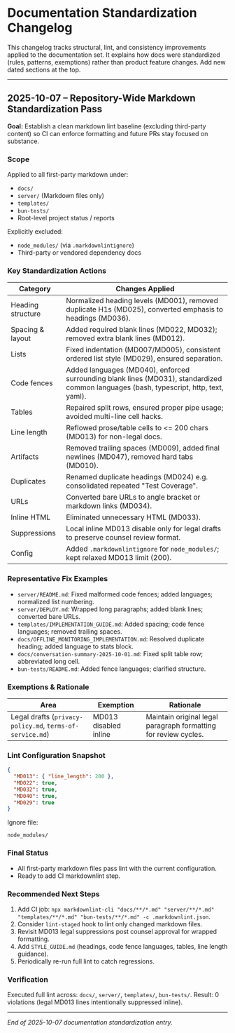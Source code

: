 # Documentation Standardization Changelog

This changelog tracks structural, lint, and consistency improvements applied to the
documentation set. It explains how docs were standardized (rules, patterns, exemptions)
rather than product feature changes. Add new dated sections at the top.

---

## 2025-10-07 – Repository-Wide Markdown Standardization Pass

**Goal:** Establish a clean markdown lint baseline (excluding third-party content) so CI
can enforce formatting and future PRs stay focused on substance.

### Scope

Applied to all first-party markdown under:

- `docs/`
- `server/` (Markdown files only)
- `templates/`
- `bun-tests/`
- Root-level project status / reports

Explicitly excluded:

- `node_modules/` (via `.markdownlintignore`)
- Third-party or vendored dependency docs

### Key Standardization Actions

| Category          | Changes Applied                                                                                                                        |
| ----------------- | -------------------------------------------------------------------------------------------------------------------------------------- |
| Heading structure | Normalized heading levels (MD001), removed duplicate H1s (MD025), converted emphasis to headings (MD036).                              |
| Spacing & layout  | Added required blank lines (MD022, MD032); removed extra blank lines (MD012).                                                          |
| Lists             | Fixed indentation (MD007/MD005), consistent ordered list style (MD029), ensured separation.                                            |
| Code fences       | Added languages (MD040), enforced surrounding blank lines (MD031), standardized common languages (bash, typescript, http, text, yaml). |
| Tables            | Repaired split rows, ensured proper pipe usage; avoided multi-line cell hacks.                                                         |
| Line length       | Reflowed prose/table cells to <= 200 chars (MD013) for non-legal docs.                                                                 |
| Artifacts         | Removed trailing spaces (MD009), added final newlines (MD047), removed hard tabs (MD010).                                              |
| Duplicates        | Renamed duplicate headings (MD024) e.g. consolidated repeated "Test Coverage".                                                         |
| URLs              | Converted bare URLs to angle bracket or markdown links (MD034).                                                                        |
| Inline HTML       | Eliminated unnecessary HTML (MD033).                                                                                                   |
| Suppressions      | Local inline MD013 disable only for legal drafts to preserve counsel review format.                                                    |
| Config            | Added `.markdownlintignore` for `node_modules/`; kept relaxed MD013 limit (200).                                                       |

### Representative Fix Examples

- `server/README.md`: Fixed malformed code fences; added languages; normalized list numbering.
- `server/DEPLOY.md`: Wrapped long paragraphs; added blank lines; converted bare URLs.
- `templates/IMPLEMENTATION_GUIDE.md`: Added spacing; code fence languages; removed trailing spaces.
- `docs/OFFLINE_MONITORING_IMPLEMENTATION.md`: Resolved duplicate heading; added language to stats block.
- `docs/conversation-summary-2025-10-01.md`: Fixed split table row; abbreviated long cell.
- `bun-tests/README.md`: Added fence languages; clarified structure.

### Exemptions & Rationale

| Area                                                      | Exemption             | Rationale                                                       |
| --------------------------------------------------------- | --------------------- | --------------------------------------------------------------- |
| Legal drafts (`privacy-policy.md`, `terms-of-service.md`) | MD013 disabled inline | Maintain original legal paragraph formatting for review cycles. |

### Lint Configuration Snapshot

```json
{
  "MD013": { "line_length": 200 },
  "MD022": true,
  "MD032": true,
  "MD040": true,
  "MD029": true
}
```

Ignore file:

```text
node_modules/
```

### Final Status

- All first-party markdown files pass lint with the current configuration.
- Ready to add CI markdownlint step.

### Recommended Next Steps

1. Add CI job: `npx markdownlint-cli "docs/**/*.md" "server/**/*.md" "templates/**/*.md" "bun-tests/**/*.md" -c .markdownlint.json`.
2. Consider `lint-staged` hook to lint only changed markdown files.
3. Revisit MD013 legal suppressions post counsel approval for wrapped formatting.
4. Add `STYLE_GUIDE.md` (headings, code fence languages, tables, line length guidance).
5. Periodically re-run full lint to catch regressions.

### Verification

Executed full lint across: `docs/`, `server/`, `templates/`, `bun-tests/`.
Result: 0 violations (legal MD013 lines intentionally suppressed inline).

---

_End of 2025-10-07 documentation standardization entry._
